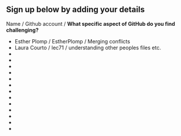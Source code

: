 ## Sign up below by adding your details

Name / Github account / **What specific aspect of GitHub do you find challenging?**
* Esther Plomp / EstherPlomp / Merging conflicts
* Laura Courto / lec71 / understanding other peoples files etc.
* 
* 
* 
* 
* 
* 
* 
* 
* 
* 
* 
* 
* 




